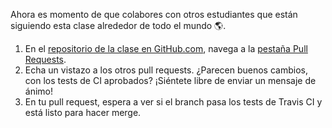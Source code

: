 [//]: # "This is used in both the CLI and Desktop course"

Ahora es momento de que colabores con otros estudiantes que están siguiendo esta clase alrededor de todo el mundo :earth_americas:.

1. En el [repositorio de la clase en GitHub.com](https://github.com/githubschool/on-demand-github-pages/), navega a la [pestaña Pull Requests](https://github.com/githubschool/on-demand-github-pages/pulls).
2. Echa un vistazo a los otros pull requests. ¿Parecen buenos cambios, con los tests de CI aprobados? ¡Siéntete libre de enviar un mensaje de ánimo!
3. En tu pull request, espera a ver si el branch pasa los tests de Travis CI y está listo para hacer merge.
